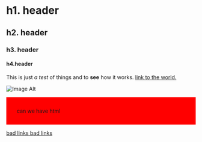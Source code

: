 # h1. header
## h2. header
### h3. header
#### h4.header

This is just *a test* of things and to **see** how it works. [link to the world.](http://google.com)

![Image Alt](https://duckduckgo.com/assets/badges/logo_square.64.png)


<div style="background-color: red; padding: 2em;">can we have html</div>

<a href="google.com">bad links bad links</a>

